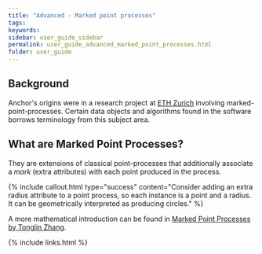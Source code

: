 ```yaml
---
title: "Advanced - Marked point processes"
tags:
keywords:
sidebar: user_guide_sidebar
permalink: user_guide_advanced_marked_point_processes.html
folder: user_guide
---
```


## Background

Anchor's origins were in a research project at [ETH Zurich](https://ethz.ch/en.html) involving marked-point-processes. Certain data
objects and algorithms found in the software borrows terminology from this subject area.

## What are Marked Point Processes?

They are extensions of classical point-processes that additionally associate a *mark* (extra attributes) with each point produced in
the process.

{% include callout.html type="success" content="Consider adding an extra radius attribute to a point process, so each instance is a point and a radius. It can be geometrically interpreted as producing circles." %}

A more mathematical introduction can be found in [Marked Point Processes by Tonglin Zhang](https://www.stat.purdue.edu/~huang251/point2.pdf).

{% include links.html %}